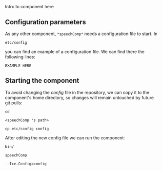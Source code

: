 ```
```
#
``` speechComp
```
Intro to component here


## Configuration parameters
As any other component,
``` *speechComp* ```
needs a configuration file to start. In

    etc/config

you can find an example of a configuration file. We can find there the following lines:

    EXAMPLE HERE

    
## Starting the component
To avoid changing the *config* file in the repository, we can copy it to the component's home directory, so changes will remain untouched by future git pulls:

    cd

``` <speechComp 's path> ```

    cp etc/config config
    
After editing the new config file we can run the component:

    bin/

```speechComp ```

    --Ice.Config=config
